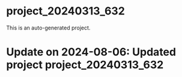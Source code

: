 # project_20240313_632

This is an auto-generated project.

# Update on 2024-08-06: Updated project project_20240313_632
